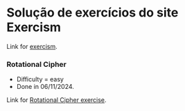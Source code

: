 # Solução de exercícios do site Exercism
Link for [exercism](https://exercism.org/).

### Rotational Cipher
- Difficulty = easy
- Done in 06/11/2024.

Link for [Rotational Cipher exercise](https://exercism.org/tracks/python/exercises/rotational-cipher).
